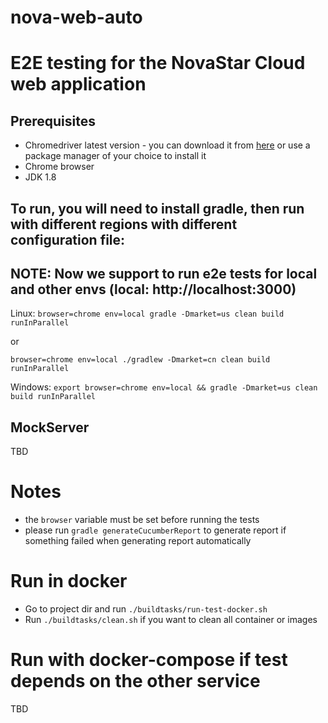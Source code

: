 # nova-web-auto

E2E testing for the NovaStar Cloud web application
=====================

## Prerequisites

* Chromedriver latest version - you can download it from [here](https://sites.google.com/a/chromium.org/chromedriver/) or use a package manager of your choice to install it
* Chrome browser
* JDK 1.8

## To run, you will need to install gradle, then run with different regions with different configuration file:
## NOTE: Now we support to run e2e tests for local and other envs (local: http://localhost:3000)

Linux: `browser=chrome env=local gradle -Dmarket=us clean build runInParallel`

or

`browser=chrome env=local ./gradlew -Dmarket=cn clean build runInParallel`

Windows: `export browser=chrome env=local && gradle -Dmarket=us clean build runInParallel`

## MockServer

TBD

# Notes

* the `browser` variable must be set before running the tests
* please run `gradle generateCucumberReport` to generate report if something failed when generating report automatically


# Run in docker
* Go to project dir and run `./buildtasks/run-test-docker.sh`
* Run `./buildtasks/clean.sh` if you want to clean all container or images

# Run with docker-compose if test depends on the other service

TBD

